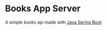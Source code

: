 # Books App Server
A simple books api made with [Java Spring Boot](https://spring.io/projects/spring-boot)
